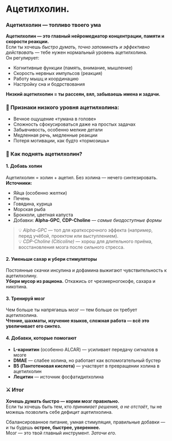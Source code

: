 # Ацетилхолин.

### Ацетилхолин — топливо твоего ума

**Ацетилхолин — это главный нейромедиатор концентрации, памяти и скорости реакции.**\
Если ты хочешь _быстро думать, точно запоминать и эффективно действовать_ — тебе нужен нормальный уровень ацетилхолина.\
Он регулирует:

* Когнитивные функции (память, внимание, мышление)
* Скорость нервных импульсов (реакция)
* Работу мышц и координацию
* Настройку сна и бодрствования

**Низкий ацетилхолин = ты рассеян, вял, забываешь имена и задачи.**

### 🚨 Признаки низкого уровня ацетилхолина:

* Вечное ощущение «тумана в голове»
* Сложность сфокусироваться даже на простых задачах
* Забывчивость, особенно мелкие детали
* Медленная речь, медленные реакции
* Потеря мотивации, как будто «тормозишь»

### 🔧 Как поднять ацетилхолин?

#### 1. **Добавь холин**

Ацетилхолин = холин + ацетил. Без холина — нечего синтезировать.\
**Источники:**

* Яйца (особенно желтки)
* Печень
* Говядина, курица
* Морская рыба
* Брокколи, цветная капуста
* Добавки: **Alpha-GPC**, **CDP-Choline** — _самые биодоступные формы_

> 💡 _Alpha-GPC_ — топ для краткосрочного эффекта (например, перед учёбой, проектом или выступлением).\
> 💡 _CDP-Choline (Citicoline)_ — хорош для длительного приёма, восстановления мозга после сильного стресса.

#### 2. **Уменьши сахар и убери стимуляторы**

Постоянные скачки инсулина и дофамина выжигают чувствительность к ацетилхолину.\
**Убери мусор из рациона.** Откажись от чрезмерногокофе, сахара и никотина.

#### 3. **Тренируй мозг**

Чем больше ты напрягаешь мозг — тем больше он требует ацетилхолина.\
**Чтение, шахматы, изучение языков, сложная работа — всё это увеличивает его синтез.**

#### 4. **Добавки, которые помогают**

* **L-карнитин** (особенно ALCAR) — усиливает передачу сигналов в мозге
* **DMAE** — слабее холина, но работает как вспомогательный бустер
* **B5 (Пантотеновая кислота)** — участвует в превращении холина в ацетилхолин
* **Лецитин** — источник фосфатидилхолина

### ⚔️ Итог

**Хочешь думать быстро — корми мозг правильно.**\
Если ты хочешь быть тем, кто _принимает решения, а не отстаёт_, ты не можешь позволить себе дефицит ацетилхолина.

Сбалансированное питание, умная стимуляция, правильные добавки — и ты будешь **острее, быстрее, увереннее.**\
Мозг — это твой главный инструмент. _Заточи его._
